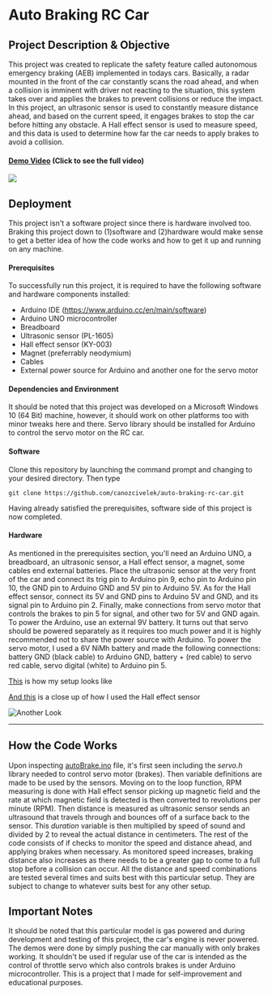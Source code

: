 # Auto Braking RC Car

## Project Description & Objective

This project was created to replicate the safety feature called autonomous emergency braking (AEB) implemented in todays cars.
Basically, a radar mounted in the front of the car constantly scans the road ahead, and when a collision is imminent with driver 
not reacting to the situation, this system takes over and applies the brakes to prevent collisions or reduce the impact. In this project, 
an ultrasonic sensor is used to constantly measure distance ahead, and based on the current speed, it engages brakes to stop the car before
hitting any obstacle. A Hall effect sensor is used to measure speed, and this data is used to determine how far the car needs to apply brakes to avoid a collision.

#### [**Demo Video**](https://youtu.be/oikVViVeHMs) (Click to see the full video)

![](https://imgur.com/hMaiTxC.gif)

## Deployment
This project isn't a software project since there is hardware involved too. Braking this project down to (1)software and (2)hardware would make sense to get a better idea of how the code works and how to get it up and running on any machine.

#### Prerequisites
To successfully run this project, it is required to have the following software and hardware components installed:
* Arduino IDE (https://www.arduino.cc/en/main/software)
* Arduino UNO microcontroller
* Breadboard
* Ultrasonic sensor (PL-1605)
* Hall effect sensor (KY-003)
* Magnet (preferrably neodymium)
* Cables
* External power source for Arduino and another one for the servo motor

#### Dependencies and Environment
It should be noted that this project was developed on a Microsoft Windows 10 (64 Bit) machine, however, it should work on other platforms too with minor tweaks here and there. Servo library should be installed for Arduino to control the servo motor on the RC car.

#### Software
Clone this repository by launching the command prompt and changing to your desired directory. Then type 
```
git clone https://github.com/canozcivelek/auto-braking-rc-car.git
```
Having already satisfied the prerequisites, software side of this project is now completed.

#### Hardware
As mentioned in the prerequisites section, you'll need an Arduino UNO, a breadboard, an ultrasonic sensor, a Hall effect sensor, a magnet, some cables end external batteries. Place the ultrasonic sensor at the very front of the car and connect its trig pin to Arduino pin 9, echo pin to Arduino pin 10, the GND pin to Arduino GND and 5V pin to Arduino 5V. As for the Hall effect sensor, connect its 5V and GND pins to Arduino 5V and GND, and its signal pin to Arduino pin 2. Finally, make connections from servo motor that controls the brakes to pin 5 for signal, and other two for 5V and GND again. To power the Arduino, use an external 9V battery. It turns out that servo should be powered separately as it requires too much power and it is highly recommended not to share the power source with Arduino. To power the servo motor, I used a 6V NiMh battery and made the following connections: battery GND (black cable) to Arduino GND, battery + (red cable) to servo red cable, servo digital (white) to Arduino pin 5.

[This](Pictures/setup.jpg) is how my setup looks like

[And this](Pictures/wheel.jpg) is a close up of how I used the Hall effect sensor

![Another Look](Pictures/slomoDemo.gif)

---

## How the Code Works
Upon inspecting [autoBrake.ino](autoBrake) file, it's first seen including the _servo.h_ library needed to control servo motor (brakes). Then variable definitions are made to be used by the sensors. Moving on to the loop function, RPM measuring is done with Hall effect sensor picking up magnetic field and the rate at which magnetic field is detected is then converted to revolutions per minute (RPM). Then distance is measured as ultrasonic sensor sends an ultrasound that travels through and bounces off of a surface back to the sensor. This _duration_ variable is then multiplied by speed of sound and divided by 2 to reveal the actual distance in centimeters.
The rest of the code consists of if checks to monitor the speed and distance ahead, and applying brakes when necessary. As monitored speed increases, braking distance also increases as there needs to be a greater gap to come to a full stop before a collision can occur. All the distance and speed combinations are tested several times and suits best with this particular setup. They are subject to change to whatever suits best for any other setup.

## Important Notes
It should be noted that this particular model is gas powered and during development and testing of this project, the car's engine is never powered. The demos were done by simply pushing the car manually with only brakes working. It shouldn't be used if regular use of the car is intended as the control of throttle servo which also controls brakes is under Arduino microcontroller. This is a project that I made for self-improvement and educational purposes.



      





















